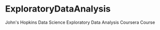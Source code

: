 ExploratoryDataAnalysis
=======================

John's Hopkins Data Science Exploratory Data Analysis Coursera Course
